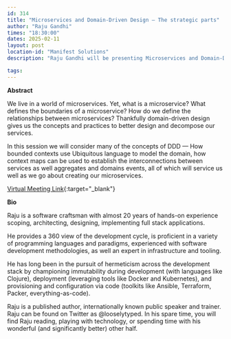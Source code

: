 ```yaml
---
id: 314
title: "Microservices and Domain-Driven Design — The strategic parts"
author: "Raju Gandhi"
times: "18:30:00"
dates: 2025-02-11
layout: post
location-id: "Manifest Solutions"
description: "Raju Gandhi will be presenting Microservices and Domain-Driven Design — The strategic parts."

tags: 
---
```


**Abstract**

We live in a world of microservices. Yet, what is a microservice? What defines the boundaries of a microservice? How do we define the relationships between microservices? Thankfully domain-driven design gives us the concepts and practices to better design and decompose our services.

In this session we will consider many of the concepts of DDD — How bounded contexts use Ubiquitous language to model the domain, how context maps can be used to establish the interconnections between services as well aggregates and domains events, all of which will service us well as we go about creating our microservices.

[Virtual Meeting Link](https://teams.microsoft.com/l/meetup-join/19%3ameeting_ZTVlOWVmMWItNTY0NC00ZjRhLWIxZjMtYTI1ZmNjMDU1Yzk5%40thread.v2/0?context=%7b%22Tid%22%3a%221152097c-85c7-4b1f-bd6f-5d702b356170%22%2c%22Oid%22%3a%2231c53ca3-9dfe-4e4e-ab37-f4c6cf220ae9%22%7d){:target="_blank"}

**Bio**

Raju is a software craftsman with almost 20 years of hands-on experience scoping, architecting, designing, implementing full stack applications.

He provides a 360 view of the development cycle, is proficient in a variety of programming languages and paradigms, experienced with software development methodologies, as well an expert in infrastructure and tooling.

He has long been in the pursuit of hermeticism across the development stack by championing immutability during development (with languages like Clojure), deployment (leveraging tools like Docker and Kubernetes), and provisioning and configuration via code (toolkits like Ansible, Terraform, Packer, everything-as-code).

Raju is a published author, internationally known public speaker and trainer.
Raju can be found on Twitter as @looselytyped.
In his spare time, you will find Raju reading, playing with technology, or spending time with his wonderful (and significantly better) other half.